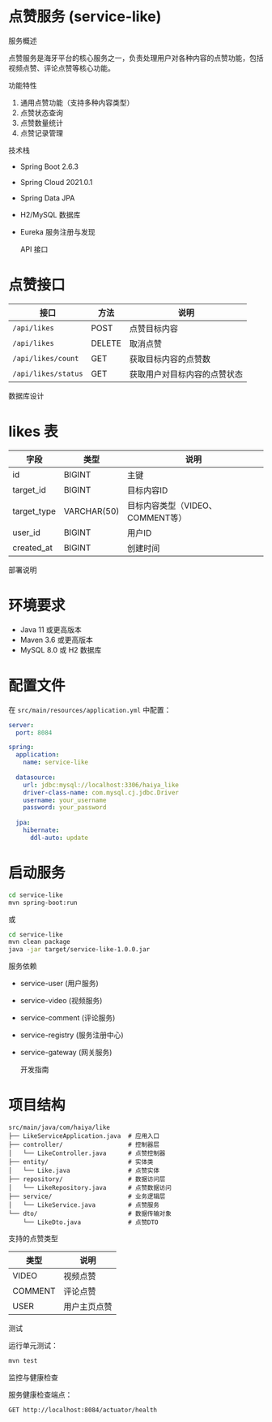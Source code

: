 # 点赞服务 (service-like)

  服务概述

点赞服务是海牙平台的核心服务之一，负责处理用户对各种内容的点赞功能，包括视频点赞、评论点赞等核心功能。

  功能特性

1. 通用点赞功能（支持多种内容类型）
2. 点赞状态查询
3. 点赞数量统计
4. 点赞记录管理

  技术栈

- Spring Boot 2.6.3
- Spring Cloud 2021.0.1
- Spring Data JPA
- H2/MySQL 数据库
- Eureka 服务注册与发现

  API 接口

 # 点赞接口

| 接口 | 方法 | 说明 |
|------|------|------|
| `/api/likes` | POST | 点赞目标内容 |
| `/api/likes` | DELETE | 取消点赞 |
| `/api/likes/count` | GET | 获取目标内容的点赞数 |
| `/api/likes/status` | GET | 获取用户对目标内容的点赞状态 |

  数据库设计

 # likes 表

| 字段 | 类型 | 说明 |
|------|------|------|
| id | BIGINT | 主键 |
| target_id | BIGINT | 目标内容ID |
| target_type | VARCHAR(50) | 目标内容类型（VIDEO、COMMENT等） |
| user_id | BIGINT | 用户ID |
| created_at | BIGINT | 创建时间 |

  部署说明

 # 环境要求

- Java 11 或更高版本
- Maven 3.6 或更高版本
- MySQL 8.0 或 H2 数据库

 # 配置文件

在 `src/main/resources/application.yml` 中配置：

```yaml
server:
  port: 8084

spring:
  application:
    name: service-like
    
  datasource:
    url: jdbc:mysql://localhost:3306/haiya_like
    driver-class-name: com.mysql.cj.jdbc.Driver
    username: your_username
    password: your_password
    
  jpa:
    hibernate:
      ddl-auto: update
```

 # 启动服务

```bash
cd service-like
mvn spring-boot:run
```

或

```bash
cd service-like
mvn clean package
java -jar target/service-like-1.0.0.jar
```

  服务依赖

- service-user (用户服务)
- service-video (视频服务)
- service-comment (评论服务)
- service-registry (服务注册中心)
- service-gateway (网关服务)

  开发指南

 # 项目结构

```
src/main/java/com/haiya/like
├── LikeServiceApplication.java  # 应用入口
├── controller/                  # 控制器层
│   └── LikeController.java      # 点赞控制器
├── entity/                      # 实体类
│   └── Like.java                # 点赞实体
├── repository/                  # 数据访问层
│   └── LikeRepository.java      # 点赞数据访问
├── service/                     # 业务逻辑层
│   └── LikeService.java         # 点赞服务
└── dto/                         # 数据传输对象
    └── LikeDto.java             # 点赞DTO
```

  支持的点赞类型

| 类型 | 说明 |
|------|------|
| VIDEO | 视频点赞 |
| COMMENT | 评论点赞 |
| USER | 用户主页点赞 |

  测试

运行单元测试：

```bash
mvn test
```

  监控与健康检查

服务健康检查端点：

```
GET http://localhost:8084/actuator/health